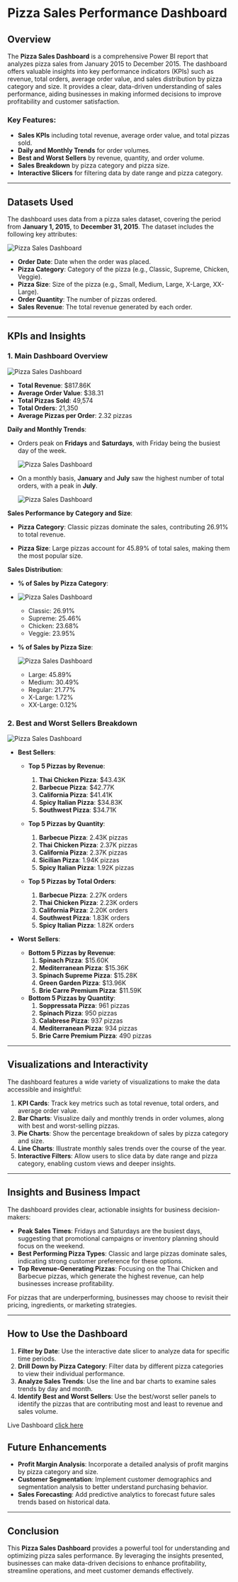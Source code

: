 
# **Pizza Sales Performance Dashboard**

## **Overview**

The **Pizza Sales Dashboard** is a comprehensive Power BI report that analyzes pizza sales from January 2015 to December 2015. The dashboard offers valuable insights into key performance indicators (KPIs) such as revenue, total orders, average order value, and sales distribution by pizza category and size. It provides a clear, data-driven understanding of sales performance, aiding businesses in making informed decisions to improve profitability and customer satisfaction.

### **Key Features:**
- **Sales KPIs** including total revenue, average order value, and total pizzas sold.
- **Daily and Monthly Trends** for order volumes.
- **Best and Worst Sellers** by revenue, quantity, and order volume.
- **Sales Breakdown** by pizza category and pizza size.
- **Interactive Slicers** for filtering data by date range and pizza category.

---

## **Datasets Used**

The dashboard uses data from a pizza sales dataset, covering the period from **January 1, 2015**, to **December 31, 2015**. The dataset includes the following key attributes:

![Pizza Sales Dashboard](https://github.com/Ramya-Ramesetty/Pizza-Sales-Analysis-Dashboard/blob/main/pizza%20assets/Dashboard-1.png)

- **Order Date**: Date when the order was placed.
- **Pizza Category**: Category of the pizza (e.g., Classic, Supreme, Chicken, Veggie).
- **Pizza Size**: Size of the pizza (e.g., Small, Medium, Large, X-Large, XX-Large).
- **Order Quantity**: The number of pizzas ordered.
- **Sales Revenue**: The total revenue generated by each order.

---

## **KPIs and Insights**

### 1. **Main Dashboard Overview**
![Pizza Sales Dashboard](https://github.com/Ramya-Ramesetty/Pizza-Sales-Analysis-Dashboard/blob/main/pizza%20assets/KPI-1.png)
   - **Total Revenue**: $817.86K
   - **Average Order Value**: $38.31
   - **Total Pizzas Sold**: 49,574
   - **Total Orders**: 21,350
   - **Average Pizzas per Order**: 2.32 pizzas

   **Daily and Monthly Trends**:
  
   - Orders peak on **Fridays** and **Saturdays**, with Friday being the busiest day of the week.
     
     ![Pizza Sales Dashboard](https://github.com/Ramya-Ramesetty/Pizza-Sales-Analysis-Dashboard/blob/main/pizza%20assets/daily_trends_total_orders.png)
     
   - On a monthly basis, **January** and **July** saw the highest number of total orders, with a peak in **July**.

     ![Pizza Sales Dashboard](https://github.com/Ramya-Ramesetty/Pizza-Sales-Analysis-Dashboard/blob/main/pizza%20assets/monthly_trends_total_orders.png)
     
   **Sales Performance by Category and Size**:
   - **Pizza Category**: Classic pizzas dominate the sales, contributing 26.91% to total revenue.
     
   - **Pizza Size**: Large pizzas account for 45.89% of total sales, making them the most popular size.

   **Sales Distribution**:
   - **% of Sales by Pizza Category**:
   - 
       ![Pizza Sales Dashboard](https://github.com/Ramya-Ramesetty/Pizza-Sales-Analysis-Dashboard/blob/main/pizza%20assets/pizza_category.png)
     
     - Classic: 26.91%
     - Supreme: 25.46%
     - Chicken: 23.68%
     - Veggie: 23.95%
   - **% of Sales by Pizza Size**:
      
       ![Pizza Sales Dashboard](https://github.com/Ramya-Ramesetty/Pizza-Sales-Analysis-Dashboard/blob/main/pizza%20assets/pizza_size.png)
     
     - Large: 45.89%
     - Medium: 30.49%
     - Regular: 21.77%
     - X-Large: 1.72%
     - XX-Large: 0.12%

### 2. **Best and Worst Sellers Breakdown**

![Pizza Sales Dashboard](https://github.com/Ramya-Ramesetty/Pizza-Sales-Analysis-Dashboard/blob/main/pizza%20assets/Dashboard-2.png)

   - **Best Sellers**:
     - **Top 5 Pizzas by Revenue**:
       
       1. **Thai Chicken Pizza**: $43.43K
       2. **Barbecue Pizza**: $42.77K
       3. **California Pizza**: $41.41K
       4. **Spicy Italian Pizza**: $34.83K
       5. **Southwest Pizza**: $34.71K
     - **Top 5 Pizzas by Quantity**:
       1. **Barbecue Pizza**: 2.43K pizzas
       2. **Thai Chicken Pizza**: 2.37K pizzas
       3. **California Pizza**: 2.37K pizzas
       4. **Sicilian Pizza**: 1.94K pizzas
       5. **Spicy Italian Pizza**: 1.92K pizzas
     - **Top 5 Pizzas by Total Orders**:
       1. **Barbecue Pizza**: 2.27K orders
       2. **Thai Chicken Pizza**: 2.23K orders
       3. **California Pizza**: 2.20K orders
       4. **Southwest Pizza**: 1.83K orders
       5. **Spicy Italian Pizza**: 1.82K orders

   - **Worst Sellers**:
     - **Bottom 5 Pizzas by Revenue**:
       1. **Spinach Pizza**: $15.60K
       2. **Mediterranean Pizza**: $15.36K
       3. **Spinach Supreme Pizza**: $15.28K
       4. **Green Garden Pizza**: $13.96K
       5. **Brie Carre Premium Pizza**: $11.59K
     - **Bottom 5 Pizzas by Quantity**:
       1. **Soppressata Pizza**: 961 pizzas
       2. **Spinach Pizza**: 950 pizzas
       3. **Calabrese Pizza**: 937 pizzas
       4. **Mediterranean Pizza**: 934 pizzas
       5. **Brie Carre Premium Pizza**: 490 pizzas

---

## **Visualizations and Interactivity**

The dashboard features a wide variety of visualizations to make the data accessible and insightful:
1. **KPI Cards**: Track key metrics such as total revenue, total orders, and average order value.
2. **Bar Charts**: Visualize daily and monthly trends in order volumes, along with best and worst-selling pizzas.
3. **Pie Charts**: Show the percentage breakdown of sales by pizza category and size.
4. **Line Charts**: Illustrate monthly sales trends over the course of the year.
5. **Interactive Filters**: Allow users to slice data by date range and pizza category, enabling custom views and deeper insights.

---

## **Insights and Business Impact**

The dashboard provides clear, actionable insights for business decision-makers:
- **Peak Sales Times**: Fridays and Saturdays are the busiest days, suggesting that promotional campaigns or inventory planning should focus on the weekend.
- **Best Performing Pizza Types**: Classic and large pizzas dominate sales, indicating strong customer preference for these options.
- **Top Revenue-Generating Pizzas**: Focusing on the Thai Chicken and Barbecue pizzas, which generate the highest revenue, can help businesses increase profitability.

For pizzas that are underperforming, businesses may choose to revisit their pricing, ingredients, or marketing strategies.

---

## **How to Use the Dashboard**

1. **Filter by Date**: Use the interactive date slicer to analyze data for specific time periods.
2. **Drill Down by Pizza Category**: Filter data by different pizza categories to view their individual performance.
3. **Analyze Sales Trends**: Use the line and bar charts to examine sales trends by day and month.
4. **Identify Best and Worst Sellers**: Use the best/worst seller panels to identify the pizzas that are contributing most and least to revenue and sales volume.

Live Dashboard [click here](https://app.powerbi.com/view?r=eyJrIjoiZTg1OWM2Y2EtYjcyZC00NDhmLTg1MTktOWViOTQxZGFlNzAyIiwidCI6ImM2ZTU0OWIzLTVmNDUtNDAzMi1hYWU5LWQ0MjQ0ZGM1YjJjNCJ9)

## **Future Enhancements**

- **Profit Margin Analysis**: Incorporate a detailed analysis of profit margins by pizza category and size.
- **Customer Segmentation**: Implement customer demographics and segmentation analysis to better understand purchasing behavior.
- **Sales Forecasting**: Add predictive analytics to forecast future sales trends based on historical data.

---

## **Conclusion**

This **Pizza Sales Dashboard** provides a powerful tool for understanding and optimizing pizza sales performance. By leveraging the insights presented, businesses can make data-driven decisions to enhance profitability, streamline operations, and meet customer demands effectively.

